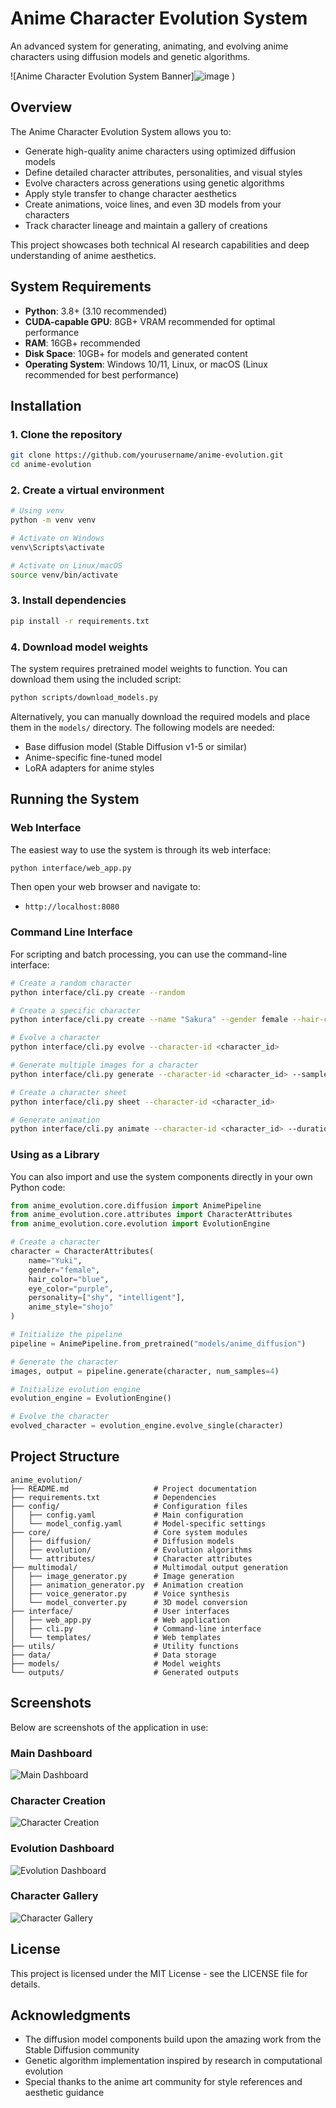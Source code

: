 # Anime Character Evolution System

An advanced system for generating, animating, and evolving anime characters using diffusion models and genetic algorithms.

![Anime Character Evolution System Banner]![image](https://github.com/user-attachments/assets/30d27e9a-d0ec-4242-976b-31aad460ced3)
)

## Overview

The Anime Character Evolution System allows you to:

- Generate high-quality anime characters using optimized diffusion models
- Define detailed character attributes, personalities, and visual styles
- Evolve characters across generations using genetic algorithms
- Apply style transfer to change character aesthetics
- Create animations, voice lines, and even 3D models from your characters
- Track character lineage and maintain a gallery of creations

This project showcases both technical AI research capabilities and deep understanding of anime aesthetics.

## System Requirements

- **Python**: 3.8+ (3.10 recommended)
- **CUDA-capable GPU**: 8GB+ VRAM recommended for optimal performance
- **RAM**: 16GB+ recommended
- **Disk Space**: 10GB+ for models and generated content
- **Operating System**: Windows 10/11, Linux, or macOS (Linux recommended for best performance)

## Installation

### 1. Clone the repository

```bash
git clone https://github.com/yourusername/anime-evolution.git
cd anime-evolution
```

### 2. Create a virtual environment

```bash
# Using venv
python -m venv venv

# Activate on Windows
venv\Scripts\activate

# Activate on Linux/macOS
source venv/bin/activate
```

### 3. Install dependencies

```bash
pip install -r requirements.txt
```

### 4. Download model weights

The system requires pretrained model weights to function. You can download them using the included script:

```bash
python scripts/download_models.py
```

Alternatively, you can manually download the required models and place them in the `models/` directory. The following models are needed:

- Base diffusion model (Stable Diffusion v1-5 or similar)
- Anime-specific fine-tuned model
- LoRA adapters for anime styles

## Running the System

### Web Interface

The easiest way to use the system is through its web interface:

```bash
python interface/web_app.py
```

Then open your web browser and navigate to:
- `http://localhost:8080`

### Command Line Interface

For scripting and batch processing, you can use the command-line interface:

```bash
# Create a random character
python interface/cli.py create --random

# Create a specific character
python interface/cli.py create --name "Sakura" --gender female --hair-color pink --eye-color green --anime-style shojo

# Evolve a character
python interface/cli.py evolve --character-id <character_id>

# Generate multiple images for a character
python interface/cli.py generate --character-id <character_id> --samples 4

# Create a character sheet
python interface/cli.py sheet --character-id <character_id>

# Generate animation
python interface/cli.py animate --character-id <character_id> --duration 3.0 --motion default
```

### Using as a Library

You can also import and use the system components directly in your own Python code:

```python
from anime_evolution.core.diffusion import AnimePipeline
from anime_evolution.core.attributes import CharacterAttributes
from anime_evolution.core.evolution import EvolutionEngine

# Create a character
character = CharacterAttributes(
    name="Yuki",
    gender="female",
    hair_color="blue",
    eye_color="purple",
    personality=["shy", "intelligent"],
    anime_style="shojo"
)

# Initialize the pipeline
pipeline = AnimePipeline.from_pretrained("models/anime_diffusion")

# Generate the character
images, output = pipeline.generate(character, num_samples=4)

# Initialize evolution engine
evolution_engine = EvolutionEngine()

# Evolve the character
evolved_character = evolution_engine.evolve_single(character)
```

## Project Structure

```
anime_evolution/
├── README.md                   # Project documentation
├── requirements.txt            # Dependencies
├── config/                     # Configuration files
│   ├── config.yaml             # Main configuration
│   └── model_config.yaml       # Model-specific settings
├── core/                       # Core system modules
│   ├── diffusion/              # Diffusion models
│   ├── evolution/              # Evolution algorithms
│   └── attributes/             # Character attributes
├── multimodal/                 # Multimodal output generation
│   ├── image_generator.py      # Image generation
│   ├── animation_generator.py  # Animation creation
│   ├── voice_generator.py      # Voice synthesis
│   └── model_converter.py      # 3D model conversion
├── interface/                  # User interfaces
│   ├── web_app.py              # Web application
│   ├── cli.py                  # Command-line interface
│   └── templates/              # Web templates
├── utils/                      # Utility functions
├── data/                       # Data storage
├── models/                     # Model weights
└── outputs/                    # Generated outputs
```

## Screenshots

Below are screenshots of the application in use:

### Main Dashboard
![Main Dashboard](docs/images/main_dashboard.png)

### Character Creation
![Character Creation](docs/images/character_creation.png)

### Evolution Dashboard
![Evolution Dashboard](docs/images/evolution_dashboard.png)

### Character Gallery
![Character Gallery](docs/images/character_gallery.png)


## License

This project is licensed under the MIT License - see the LICENSE file for details.

## Acknowledgments

- The diffusion model components build upon the amazing work from the Stable Diffusion community
- Genetic algorithm implementation inspired by research in computational evolution
- Special thanks to the anime art community for style references and aesthetic guidance
